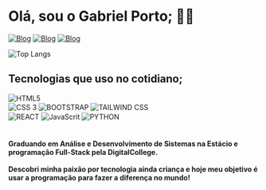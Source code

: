 # Olá, sou o Gabriel Porto; 🤙🏽

[![Blog](https://img.shields.io/badge/LinkedIn-0077B5?style=for-the-badge&logo=linkedin&logoColor=white)](https://www.linkedin.com/in/devgarb-fs/)
[![Blog](https://img.shields.io/badge/Instagram-E4405F?style=for-the-badge&logo=instagram&logoColor=white)](https://instagram.com/gabrielcporto)
[![Blog](https://img.shields.io/badge/WhatsApp-25D366?style=for-the-badge&logo=whatsapp&logoColor=white)](https://www.linkedin.com/in/devgarb-fs/)

![Top Langs](https://github-readme-stats.vercel.app/api/top-langs/?username=DevGarb&layout=compact)


## Tecnologias que uso no cotidiano;

<div style="display: inline_block">
    <img align="center" alt="HTML5" src="https://img.shields.io/badge/HTML5-E34F26?style=for-the-badge&logo=html5&logoColor=white"></img><br/>
    <img align="center" alt="CSS 3" src="https://img.shields.io/badge/CSS3-1572B6?style=for-the-badge&logo=css3&logoColor=white"></img>
    <img align="center" alt="BOOTSTRAP" src="https://img.shields.io/badge/Bootstrap-563D7C?style=for-the-badge&logo=bootstrap&logoColor=white"></img>
    <img align="center" alt="TAILWIND CSS" src="https://img.shields.io/badge/Tailwind_CSS-38B2AC?style=for-the-badge&logo=tailwind-css&logoColor=white"></img><br/>
    <img align="center" alt="REACT" src="https://img.shields.io/badge/React-20232A?style=for-the-badge&logo=react&logoColor=61DAFB"></img>
    <img align="center" alt="JavaScrit" src="https://img.shields.io/badge/JavaScript-F7DF1E?style=for-the-badge&logo=javascript&logoColor=black"></img>
    <img align="center" alt="PYTHON" src="https://img.shields.io/badge/Python-3776AB?style=for-the-badge&logo=python&logoColor=white"></img>
</div><br/>

#### Graduando em Análise e Desenvolvimento de Sistemas na Estácio e programação Full-Stack pela DigitalCollege.<br/><br/>Descobri minha paixão por tecnologia ainda criança e hoje meu objetivo é usar a programação para fazer a diferença no mundo!
